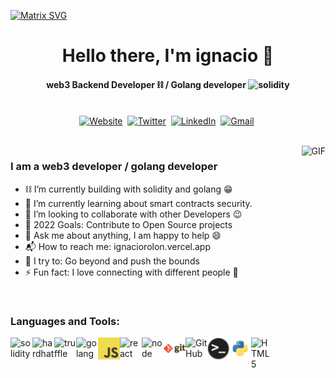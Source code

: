 

  [![Matrix SVG](https://raw.githubusercontent.com/rodrigograca31/rodrigograca31/master/matrix.svg)]() 
<p>
  <h1 align="center"><b>Hello there, I'm ignacio 👋</b></h1>
</p>

<p>
  <h4 align="center"><b>web3 Backend Developer ⛓️ / Golang developer <img alt="solidity" width="35px" src="https://upload.wikimedia.org/wikipedia/commons/thumb/0/05/Go_Logo_Blue.svg/1280px-Go_Logo_Blue.svg.png" /></b></h4>
</p>


<p align="center">
<br>
<a href="https://ignaciorolon.vercel.app/"><img src="https://img.shields.io/badge/website-000000?style=for-the-badge&logo=About.me&logoColor=white" alt="Website" /></a>&nbsp;
<a href="https://twitter.com/nacEthereum"><img src="https://img.shields.io/badge/Twitter-1DA1F2?style=for-the-badge&logo=twitter&logoColor=white" alt="Twitter" /></a>&nbsp;
<a href="https://www.linkedin.com/in/ignacio-rolon-9aa254205/"><img src="https://img.shields.io/badge/linkedin-%230077B5.svg?&style=for-the-badge&logo=linkedin&logoColor=white" alt="LinkedIn" /></a>&nbsp;
<a href="mailto:ignaciorolon07@gmail.com"><img src="https://img.shields.io/badge/gmail-%23D14836.svg?&style=for-the-badge&logo=gmail&logoColor=white" alt="Gmail"/></a>&nbsp;
<!--<a href="https://kkvanonymous.github.io/"><img alt="Website" src="https://img.shields.io/website?style=for-the-badge&up_message=portfolio&url=https%3A%2F%2Fkkvanonymous.github.io%2F"></a>-->
</p>

<br>

<img align="right" height="270px" alt="GIF" src="https://i.pinimg.com/originals/e4/26/70/e426702edf874b181aced1e2fa5c6cde.gif" />

### I am a web3 developer / golang developer
- ⛓️ I’m currently building with solidity and golang :grin:
- 🌱 I’m currently learning about smart contracts security.
- 👯 I’m looking to collaborate with other Developers :wink:
- 🥅 2022 Goals: Contribute to Open Source projects
- 💬 Ask me about anything, I am happy to help :smile:
- 📬 How to reach me: ignaciorolon.vercel.app
- 🧗 I try to: Go beyond and push the bounds
- ⚡ Fun fact: I love connecting with different people :raised_hands:

<br>

### Languages and Tools: 

<img align="left" alt="solidity" width="35px" src="https://assets-global.website-files.com/6171e9fea621c67e12b9f9be/61b7ba6e7d27f6632e77bf33_logo.svg" />
<img align="left" alt="hardhat" width="35px" src="https://w7.pngwing.com/pngs/173/36/png-transparent-postgresql-logo-computer-software-database-open-source-s-text-head-snout.png" />
<img align="left" alt="truffle" width="35px" src="https://victorroblesweb.es/wp-content/uploads/2016/11/mongodb.png" />
<img align="left" alt="golang" width="35px" src="https://go.dev/blog/go-brand/Go-Logo/PNG/Go-Logo_Blue.png" />
<img align="left" alt="JavaScript" width="35px" src="https://raw.githubusercontent.com/github/explore/80688e429a7d4ef2fca1e82350fe8e3517d3494d/topics/javascript/javascript.png" />
<!-- <img align="left" alt="React" width="26px" src="https://raw.githubusercontent.com/github/explore/80688e429a7d4ef2fca1e82350fe8e3517d3494d/topics/react/react.png" />
<img align="left" alt="Gatsby" width="26px" src="https://raw.githubusercontent.com/github/explore/e94815998e4e0713912fed477a1f346ec04c3da2/topics/gatsby/gatsby.png" />
<img align="left" alt="GraphQL" width="26px" src="https://raw.githubusercontent.com/github/explore/80688e429a7d4ef2fca1e82350fe8e3517d3494d/topics/graphql/graphql.png" />
<img align="left" alt="Node.js" width="26px" src="https://raw.githubusercontent.com/github/explore/80688e429a7d4ef2fca1e82350fe8e3517d3494d/topics/nodejs/nodejs.png" />
<img align="left" alt="Deno" width="26px" src="https://raw.githubusercontent.com/github/explore/361e2821e2dea67711cde99c9c40ed357061cf27/topics/deno/deno.png" />-->
<img align="left" alt="react" width="35px" src="https://upload.wikimedia.org/wikipedia/commons/thumb/4/47/React.svg/1200px-React.svg.png" />
<img align="left" alt="node" width="35px" src="https://cdn-icons-png.flaticon.com/512/919/919825.png" />
<!--<img align="left" alt="MongoDB" width="26px" src="https://raw.githubusercontent.com/github/explore/80688e429a7d4ef2fca1e82350fe8e3517d3494d/topics/mongodb/mongodb.png" />-->
<img align="left" alt="Git" width="35px" src="https://raw.githubusercontent.com/github/explore/80688e429a7d4ef2fca1e82350fe8e3517d3494d/topics/git/git.png" />
<img align="left" alt="GitHub" width="35px" src="https://github.githubassets.com/images/modules/logos_page/GitHub-Mark.png" />
<img align="left" alt="HTML5" width="35px" src="https://raw.githubusercontent.com/github/explore/80688e429a7d4ef2fca1e82350fe8e3517d3494d/topics/terminal/terminal.png" />
<img align="left" alt="HTML5" width="35px" src="https://raw.githubusercontent.com/github/explore/80688e429a7d4ef2fca1e82350fe8e3517d3494d/topics/python/python.png" />
<img align="left" alt="HTML5" width="35px" src="https://seeklogo.com/images/H/hardhat-logo-888739EBB4-seeklogo.com.png" />
<br>
<br>
<br>
<br>


